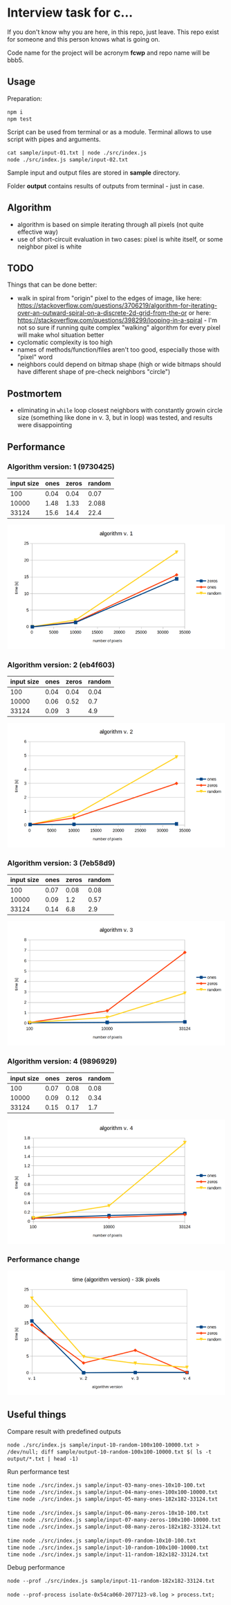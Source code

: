 # Interview task for c...
If you don't know why you are here, in this repo, just leave. This repo exist for someone and this person knows what is going on.

Code name for the project will be acronym **fcwp** and repo name will be bbb5.

## Usage

Preparation:
```
npm i
npm test
```

Script can be used from terminal or as a module.
Terminal allows to use script with pipes and arguments.
```
cat sample/input-01.txt | node ./src/index.js
node ./src/index.js sample/input-02.txt
```

Sample input and output files are stored in **sample** directory.

Folder **output** contains results of outputs from terminal - just in case.

## Algorithm

* algorithm is based on simple iterating through all pixels (not quite effective way)
* use of short-circuit evaluation in two cases: pixel is white itself, or some neighbor pixel is white

## TODO

Things that can be done better:
* walk in spiral from "origin" pixel to the edges of image, like here: https://stackoverflow.com/questions/3706219/algorithm-for-iterating-over-an-outward-spiral-on-a-discrete-2d-grid-from-the-or or here: https://stackoverflow.com/questions/398299/looping-in-a-spiral - I'm not so sure if running quite complex "walking" algorithm for every pixel will make whol situation better
* cyclomatic complexity is too high
* names of methods/function/files aren't too good, especially those with "pixel" word
* neighbors could depend on bitmap shape (high or wide bitmaps should have different shape of pre-check neighbors "circle")

## Postmortem

* eliminating in ```while``` loop closest neighbors with constantly growin circle size (something like done in v. 3, but in loop) was tested, and results were disappointing

## Performance

### Algorithm version: 1 (9730425)
| input size  | ones | zeros | random |
|-------------|----- |-------|--------|
| 100         | 0.04 | 0.04  | 0.07   |
| 10000       | 1.48 | 1.33  | 2.088  |
| 33124       | 15.6 | 14.4  | 22.4   |


![alt text](./readme-img/performance-v1.png "algorithm version: 1")


### Algorithm version: 2 (eb4f603)
| input size  | ones  | zeros | random |
|-------------|-------|-------|--------|
| 100         | 0.04  | 0.04  | 0.04   |
| 10000       | 0.06  | 0.52  | 0.7    |
| 33124       | 0.09  | 3     | 4.9    |


![alt text](./readme-img/performance-v2.png "algorithm version: 2")


### Algorithm version: 3 (7eb58d9)
| input size  | ones  | zeros | random |
|-------------|-------|-------|--------|
| 100         | 0.07  | 0.08  | 0.08   |
| 10000       | 0.09  | 1.2   | 0.57   |
| 33124       | 0.14  | 6.8   | 2.9    |


![alt text](./readme-img/performance-v3.png "algorithm version: 3")


### Algorithm version: 4 (9896929)
| input size  | ones  | zeros | random |
|-------------|-------|-------|--------|
| 100         | 0.07  | 0.08  | 0.08   |
| 10000       | 0.09  | 0.12  | 0.34   |
| 33124       | 0.15  | 0.17  | 1.7    |


![alt text](./readme-img/performance-v4.png "algorithm version: 4")


### Performance change
![alt text](./readme-img/performance-algorithm-comparison.png "algorithm version change: 1 => 2 => 3")


## Useful things

Compare result with predefined outputs
```
node ./src/index.js sample/input-10-random-100x100-10000.txt > /dev/null; diff sample/output-10-random-100x100-10000.txt $( ls -t output/*.txt | head -1)
```


Run performance test
```
time node ./src/index.js sample/input-03-many-ones-10x10-100.txt
time node ./src/index.js sample/input-04-many-ones-100x100-10000.txt
time node ./src/index.js sample/input-05-many-ones-182x182-33124.txt

time node ./src/index.js sample/input-06-many-zeros-10x10-100.txt
time node ./src/index.js sample/input-07-many-zeros-100x100-10000.txt
time node ./src/index.js sample/input-08-many-zeros-182x182-33124.txt

time node ./src/index.js sample/input-09-random-10x10-100.txt
time node ./src/index.js sample/input-10-random-100x100-10000.txt
time node ./src/index.js sample/input-11-random-182x182-33124.txt
```


Debug performance
```
node --prof ./src/index.js sample/input-11-random-182x182-33124.txt

node --prof-process isolate-0x54ca060-2077123-v8.log > process.txt;
```
